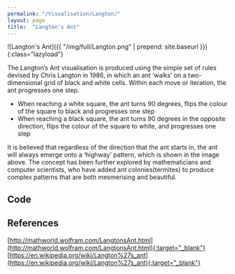 ```yaml
---
permalink: "/Visualisation/Langton/"
layout: page
title:  "Langton's Ant"
---
```

![Langton's Ant]({{ "/img/full/Langton.png" | prepend: site.baseurl }}){:class="lazyload"}

The Langton’s Ant visualisation is produced using the simple set of rules devised by Chris Langton in 1986, in which an ant ‘walks’ on a two-dimensional grid of black and white cells. Within each move or iteration, the ant progresses one step. 

- When reaching a white square, the ant turns 90 degrees, flips the colour of the square to black and progresses one step
- When reaching a black square, the ant turns 90 degrees in the opposite direction, flips the colour of the square to white, and progresses one step

It is believed that regardless of the direction that the ant starts in, the ant will always emerge onto a ‘highway’ pattern, which is shown in the image above. 
The concept has been further explored by mathematicians and computer scientists, who have added ant colonies(termites) to produce complex patterns that are both mesmerising and beautiful. 

Code
----------
<script src="https://gist.github.com/YC/beb2a4671d4872640c3e.js"></script>

References
----------
[http://mathworld.wolfram.com/LangtonsAnt.html](http://mathworld.wolfram.com/LangtonsAnt.html){:target="_blank"}  
[https://en.wikipedia.org/wiki/Langton%27s_ant](https://en.wikipedia.org/wiki/Langton%27s_ant){:target="_blank"}